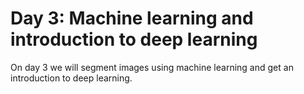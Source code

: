 # Day 3: Machine learning and introduction to deep learning

On day 3 we will segment images using machine learning and get an introduction to deep learning.
